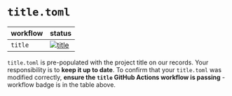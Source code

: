 # `title.toml`

| workflow | status |
| - | - |
| `title` | [![title](https://github.com/ese-msc-2023/irp-hs1623/actions/workflows/title.yml/badge.svg)](https://github.com/ese-msc-2023/irp-hs1623/actions/workflows/title.yml) |

`title.toml` is pre-populated with the project title on our records. Your responsibility is to **keep it up to date**. To confirm that your `title.toml` was modified correctly, **ensure the `title` GitHub Actions workflow is passing** - workflow badge is in the table above.
